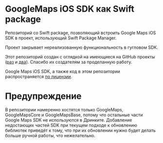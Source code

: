 # GoogleMaps iOS SDK как Swift package

Репозиторий со Swift package, позволяющий встроить Google Maps iOS SDK в проект, использующий Swift Package Manager.

Проект закрывает нереализованную функциональность в гугловом SDK.

Этот репозиторий создан с оглядкой на имеющиеся на GitHub проекты ([раз](https://github.com/YAtechnologies/GoogleMaps-SP) и [два](https://github.com/dplisek/GoogleMaps-SP)). Спасибо их создателям за проделанную работу.

Google Maps iOS SDK, а также код в этом репозитории распространяется [по лицензии](https://github.com/dodopizza/google-maps-swift-package/blob/main/LICENSE.google).

# Предупреждение

В репозитории намеренно хостятся только GoogleMaps, GoogleMapsCore и GoogleMapsBase, потому что остальные части Google Maps SDK не используются в Дринките. Добавление недостающих частей SDK при текущем подходе к обновлению библиотек приведёт к тому, что при их обновлении нужно будет делать больше ручной работы, что нежелательно.